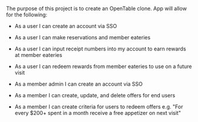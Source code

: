 The purpose of this project is to create an OpenTable clone. App will allow for the following:

- As a user I can create an account via SSO
- As a user I can make reservations and member eateries
- As a user I can input receipt numbers into my account to earn rewards at member eateries
- As a user I can redeem rewards from member eateries to use on a future visit

- As a member admin I can create an account via SSO
- As a member I can create, update, and delete offers for end users
- As a member I can create criteria for users to redeem offers e.g. "For every $200+ spent in a month receive a free appetizer on next visit"
